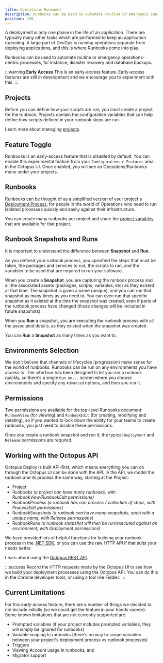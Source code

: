 ```yaml
---
title: Operations Runbooks
description: Runbooks can be used to automate routine or emergency operations-centric processes, for instance, disaster recovery and database backups.
position: 140
---
```


A deployment is only one phase in the life of an application. There are typically many other tasks which are performed to keep an application operating. A large part of DevOps is running operations separate from deploying applications, and this is where Runbooks come into play.

Runbooks can be used to automate routine or emergency operations-centric processes, for instance, disaster recovery and database backups.

:::warning
**Early Access**
This is an early-access feature. Early-access features are still in development and we encourage you to experiment with this.
:::

## Projects

Before you can define how your scripts are run, you must create a project for the runbook. Projects contain the configuration variables that can help define how scripts defined in your runbook steps are run.

Learn more about managing [projects](/docs/deployment-process/projects/index.md).

## Feature Toggle

Runbooks is an early-access feature that is _disabled_ by default. You can enable this experimental feature from your `Configuration > Features` area in the Octopus UI. Once enabled, you will see an Operations/Runbooks menu under your projects.

## Runbooks

Runbooks can be thought of as a simplified version of your project's [Deployment Process](/docs/deployment-process/index.md), for people in the world of Operations who need to run isolated processes quickly and easily against their infrastructure.

You can create many runbooks per project and share the [project variables](/docs/deployment-process/variables/index.md) that are available for that project.

## Runbook Snapshots and Runs

It is important to understand the difference between **Snapshot** and **Run**.

As you defined your runbook process, you specified the steps that must be taken, the packages and services to run, the scripts to run, and the variables to be used that are required to run your software.

When you create a **Snapshot**, you are capturing the runbook process and all the associated assets (packages, scripts, variables, etc) as they existed at that time. The snapshot is given a name (unique), and you can run that snapshot as many times as you need to. You can even run that specific snapshot as it existed at the time the snapshot was created, even if parts of the runbook process have changed (those changes will be included in future snapshots).

When you **Run** a snapshot, you are executing the runbook process with all the associated details, as they existed when the snapshot was created.

You can **Run** a **Snapshot** as many times as you want to.

## Environments Selection

We don't believe that channels or lifecycles (progression) make sense for the world of runbooks. Runbooks can be run on any environments you have access to. The interface has been designed to let you run a runbook quickly, so there's a single `Run on...` screen where you choose environments and specify any `Advanced` options, and then you run it.

## Permissions

Two permissions are available for the top-level Runbooks document: `RunbookView` (for viewing) and `RunbookEdit` (for creating, modifying and deleting), so if you wanted to lock down the ability for your teams to create runbooks, you just need to disable these permissions.

Once you create a runbook snapshot and run it, the typical `Deployment` and `Release` permissions are required.

## Working with the Octopus API

Octopus Deploy is built API-first, which means everything you can do through the Octopus UI can be done with the API. In the API, we model the runbook and its process the same way, starting at the Project:

- Project
- Runbooks _(a project can have many runbooks, with RunbookView/RunbookEdit permissions)_
- RunbookProcess _(a runbook has one process / collection of steps, with ProcessEdit permissions)_
- RunbookSnapshots _(a runbook can have many snapshots, each with a unique name, with Release permissions)_
- RunbookRuns _(a runbook snapshot will then be run/executed against an environment, with Deployment permissions)_

We have provided lots of helpful functions for building your runbook process in the [.NET SDK](/docs/octopus-rest-api/octopus.client.md), or you can use the raw HTTP API if that suits your needs better.

Learn about using the [Octopus REST API](/docs/octopus-rest-api/index.md).

:::success
Record the HTTP requests made by the Octopus UI to see how we build your deployment processes using the Octopus API. You can do this in the Chrome developer tools, or using a tool like Fiddler.
:::

## Current Limitations

For this early-access feature, there are a number of things we decided to not include initially (so we could get the feature in your hands sooner). Some known limitations that are not currently supported are:

- Prompted variables (if your project includes prompted variables, they will simply be ignored for runbooks)
- Variable scoping to runbooks (there's no way to scope variables between your project's deployment process vs runbook processes)
- Triggers
- Viewing Account usage in runbooks, and
- Migrator support

